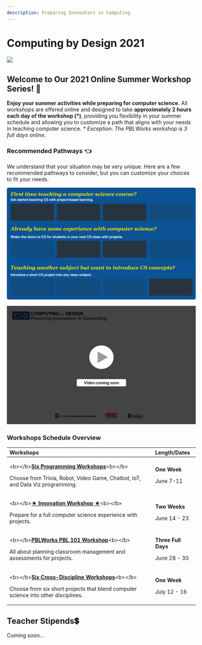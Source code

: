 ```yaml
---
description: Preparing Innovators in Computing
---
```


# Computing by Design 2021

![](.gitbook/assets/orgbanner.png)

## Welcome to Our 2021 Online Summer Workshop Series! 👋 

**Enjoy your summer activities while preparing for computer science.** All workshops are offered online and designed to take **approximately 2 hours each day of the workshop \(\*\)**, providing you flexibility in your summer schedule and allowing you to customize a path that aligns with your needs in teaching computer science.  _\* Exception: The PBLWorks workshop is 3 full days online._

### Recommended Pathways 👈 

We understand that your situation may be very unique. Here are a few recommended pathways to consider, but you can customize your choices to fit your needs.

![](.gitbook/assets/pathways.png)

![](.gitbook/assets/vidcoming.png)

### Workshops Schedule Overview

<table>
  <thead>
    <tr>
      <th style="text-align:left">Workshops</th>
      <th style="text-align:left">Length/Dates</th>
    </tr>
  </thead>
  <tbody>
    <tr>
      <td style="text-align:left">
        <p>&lt;b&gt;&lt;/b&gt;<a href="programming-workshops/choose-programming-workshop.md"><b>Six Programming Workshops</b></a>&lt;b&gt;&lt;/b&gt;</p>
        <p>Choose from Trivia, Robot, Video Game, Chatbot, IoT, and Data Viz programming.</p>
      </td>
      <td style="text-align:left">
        <p><b>One Week</b>
        </p>
        <p>June 7-11</p>
      </td>
    </tr>
    <tr>
      <td style="text-align:left">
        <p>&lt;b&gt;&lt;/b&gt;<a href="cxd-innovation-workshop/full-experience.md"><b>&#x2605; Innovation Workshop &#x2605;</b></a>&lt;b&gt;&lt;/b&gt;</p>
        <p>Prepare for a full computer science experience with projects.</p>
      </td>
      <td style="text-align:left">
        <p><b>Two Weeks</b>
        </p>
        <p>June 14 - 23</p>
      </td>
    </tr>
    <tr>
      <td style="text-align:left">
        <p>&lt;b&gt;&lt;/b&gt;<a href="pblworks-101-workshop/classroom.md"><b>PBLWorks PBL 101 Workshop</b></a>&lt;b&gt;&lt;/b&gt;</p>
        <p>All about planning classroom management and assessments for projects.</p>
      </td>
      <td style="text-align:left">
        <p><b>Three Full Days</b>
        </p>
        <p>June 28 - 30</p>
      </td>
    </tr>
    <tr>
      <td style="text-align:left">
        <p>&lt;b&gt;&lt;/b&gt;<a href="cs-short-workshops/short-projects.md"><b>Six Cross-Discipline Workshops</b></a>&lt;b&gt;&lt;/b&gt;</p>
        <p>Choose from six short projects that blend computer science into other
          disciplines.</p>
      </td>
      <td style="text-align:left">
        <p><b>One Week</b>
        </p>
        <p>July 12 - 16</p>
      </td>
    </tr>
  </tbody>
</table>

## Teacher Stipends💲 

Coming soon...



